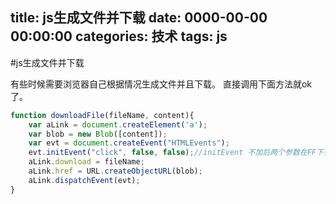 title: js生成文件并下载
date: 0000-00-00 00:00:00
categories: 技术
tags: js
---

#js生成文件并下载

有些时候需要浏览器自己根据情况生成文件并且下载。
直接调用下面方法就ok了。

```js
function downloadFile(fileName, content){
    var aLink = document.createElement('a');
    var blob = new Blob([content]);
    var evt = document.createEvent("HTMLEvents");
    evt.initEvent("click", false, false);//initEvent 不加后两个参数在FF下会报错, 感谢 Barret Lee 的反馈
    aLink.download = fileName;
    aLink.href = URL.createObjectURL(blob);
    aLink.dispatchEvent(evt);
}
```
